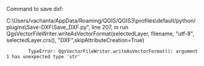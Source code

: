 
Command to save dxf:

C:\Users/vachanta/AppData/Roaming/QGIS/QGIS3\profiles\default/python/plugins\Save-DXF\Save_DXF.py", line 207, in run
              QgsVectorFileWriter.writeAsVectorFormat(selectedLayer, filename, "utf-8", selectedLayer.crs(), "DXF",skipAttributeCreation=True)

            TypeError: QgsVectorFileWriter.writeAsVectorFormat(): argument 1 has unexpected type 'str'


